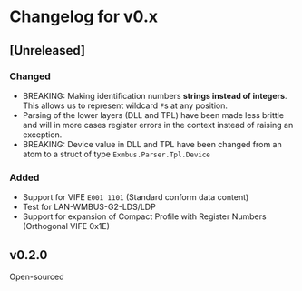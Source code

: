 # Changelog for v0.x

## [Unreleased]

### Changed

- BREAKING: Making identification numbers **strings instead of integers**.
  This allows us to represent wildcard `F`s at any position.
- Parsing of the lower layers (DLL and TPL) have been made less brittle and will
  in more cases register errors in the context instead of raising an exception.
- BREAKING: Device value in DLL and TPL have been changed from an atom to a struct
  of type `Exmbus.Parser.Tpl.Device`

### Added

- Support for VIFE `E001 1101` (Standard conform data content)
- Test for LAN-WMBUS-G2-LDS/LDP
- Support for expansion of Compact Profile with Register Numbers (Orthogonal VIFE 0x1E)

## v0.2.0

Open-sourced
